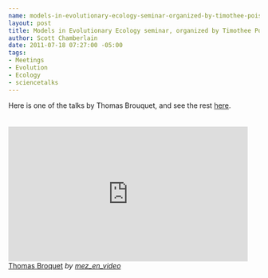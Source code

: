 ```yaml
--- 
name: models-in-evolutionary-ecology-seminar-organized-by-timothee-poisot
layout: post
title: Models in Evolutionary Ecology seminar, organized by Timothee Poisot
author: Scott Chamberlain
date: 2011-07-18 07:27:00 -05:00
tags: 
- Meetings
- Evolution
- Ecology
- sciencetalks
---
```

Here is one of the talks by Thomas Brouquet, and see the rest <a href="http://www.dailymotion.com/playlist/x1mv7l_mez_en_video_cefe-colloque#videoId=xjylea">here</a>. <br /><br /><br /><iframe frameborder="0" height="270" src="http://www.dailymotion.com/embed/video/xjylea" width="480"></iframe><br /><a href="http://www.dailymotion.com/video/xjylea_thomas-broquet_tech" target="_blank">Thomas Broquet</a> <i>by <a href="http://www.dailymotion.com/mez_en_video" target="_blank">mez_en_video</a></i>
